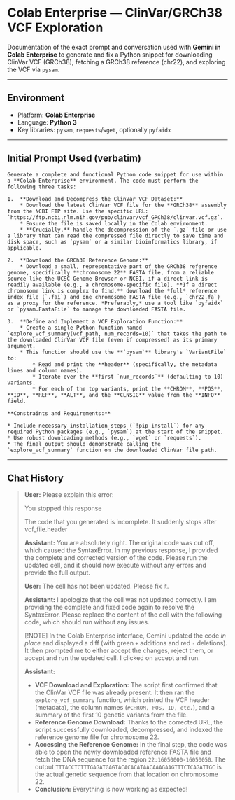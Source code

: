 # Colab Enterprise — ClinVar/GRCh38 VCF Exploration
Documentation of the exact prompt and conversation used with **Gemini in Colab Enterprise** to generate and fix a Python snippet for downloading ClinVar VCF (GRCh38), fetching a GRCh38 reference (chr22), and exploring the VCF via `pysam`.

---

## Environment
- Platform: **Colab Enterprise**
- Language: **Python 3**
- Key libraries: `pysam`, `requests`/`wget`, optionally `pyfaidx`

---

## Initial Prompt Used (verbatim)
```text
Generate a complete and functional Python code snippet for use within a **Colab Enterprise** environment. The code must perform the following three tasks:

1.  **Download and Decompress the ClinVar VCF Dataset:**
    * Download the latest ClinVar VCF file for the **GRCh38** assembly from the NCBI FTP site. Use the specific URL: `https://ftp.ncbi.nlm.nih.gov/pub/clinvar/vcf_GRCh38/clinvar.vcf.gz`.
    * Ensure the file is saved locally in the Colab environment.
    * **Crucially,** handle the decompression of the `.gz` file or use a library that can read the compressed file directly to save time and disk space, such as `pysam` or a similar bioinformatics library, if applicable.

2.  **Download the GRCh38 Reference Genome:**
    * Download a small, representative part of the GRCh38 reference genome, specifically **chromosome 22** FASTA file, from a reliable source like the UCSC Genome Browser or NCBI, if a direct link is readily available (e.g., a chromosome-specific file). **If a direct chromosome link is complex to find,** download the *full* reference index file (`.fai`) and one chromosome FASTA file (e.g., `chr22.fa`) as a proxy for the reference. *Preferably,* use a tool like `pyfaidx` or `pysam.FastaFile` to manage the downloaded FASTA file.

3.  **Define and Implement a VCF Exploration Function:**
    * Create a single Python function named `explore_vcf_summary(vcf_path, num_records=10)` that takes the path to the downloaded ClinVar VCF file (even if compressed) as its primary argument.
    * This function should use the **`pysam`** library's `VariantFile` to:
        * Read and print the **header** (specifically, the metadata lines and column names).
        * Iterate over the **first `num_records`** (defaulting to 10) variants.
        * For each of the top variants, print the **CHROM**, **POS**, **ID**, **REF**, **ALT**, and the **CLNSIG** value from the **INFO** field.

**Constraints and Requirements:**

* Include necessary installation steps (`!pip install`) for any required Python packages (e.g., `pysam`) at the start of the snippet.
* Use robust downloading methods (e.g., `wget` or `requests`).
* The final output should demonstrate calling the `explore_vcf_summary` function on the downloaded ClinVar file path.
```

---

## Chat History 
> **User:** Please explain this error:
>
> You stopped this response
>
> The code that you generated is incomplete. It suddenly stops after vcf_file.header
>
> **Assistant:** You are absolutely right. The original code was cut off, which caused the SyntaxError. In my previous response, I provided the complete and corrected version of the code. Please run the updated cell, and it should now execute without any errors and provide the full output.
>
> **User:** The cell has not been updated. Please fix it.
>
> **Assistant:** I apologize that the cell was not updated correctly. I am providing the complete and fixed code again to resolve the SyntaxError. Please replace the content of the cell with the following code, which should run without any issues.
>
>  [!NOTE]
> In the Colab Enterprise interface, Gemini updated the code *in place* and displayed a diff (with green `+` additions and red `-` deletions). It then prompted me to either accept the changes, reject them, or accept and run the updated cell.  I clicked on accept and run.
>
> **Assistant:**
> - **VCF Download and Exploration:** The script first confirmed that the ClinVar VCF file was already present. It then ran the `explore_vcf_summary` function, which printed the VCF header (metadata), the column names (`#CHROM, POS, ID, etc.`), and a summary of the first 10 genetic variants from the file.
> - **Reference Genome Download:** Thanks to the corrected URL, the script successfully downloaded, decompressed, and indexed the reference genome file for chromosome 22.
> - **Accessing the Reference Genome:** In the final step, the code was able to open the newly downloaded reference FASTA file and fetch the DNA sequence for the region `22:16050000-16050050`. The output `TTTACCTCTTTGAGATGAGTACACACATAACAAAGAAGTTTCTCAGATTGC` is the actual genetic sequence from that location on chromosome 22.
> - **Conclusion:** Everything is now working as expected!
